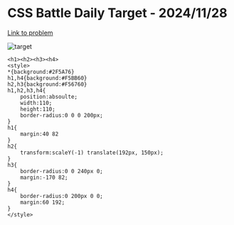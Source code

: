 # CSS Battle Daily Target - 2024/11/28

[Link to problem](https://cssbattle.dev/play/knbuf8e2OYEodUPdYacZ)

![target](https://firebasestorage.googleapis.com/v0/b/cssbattleapp.appspot.com/o/user%2Fe6YbeBahWNPT7VpE2rE2p85byxa2%2Ftargets%2Ftarget_1ct3R3K.png?alt=media)


```
<h1><h2><h3><h4>
<style>
*{background:#2F5A76}
h1,h4{background:#F5BB60}
h2,h3{background:#F56760}
h1,h2,h3,h4{
    position:absoulte;
    width:110;
    height:110;
    border-radius:0 0 0 200px;
}
h1{
    margin:40 82
}
h2{
    transform:scaleY(-1) translate(192px, 150px);
}
h3{
    border-radius:0 0 240px 0;
    margin:-170 82;
}
h4{
    border-radius:0 200px 0 0;
    margin:60 192;
}
</style>
```